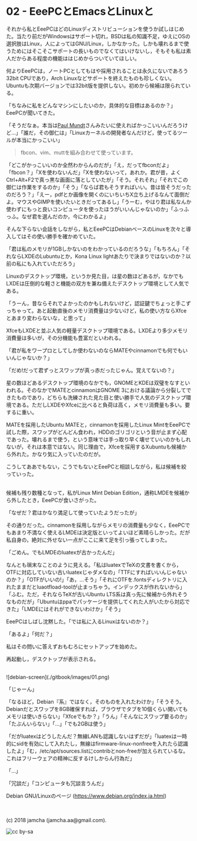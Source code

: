 

# 02 - EeePCとEmacsとLinuxと

それから私とEeePCはどのLinuxディストリビューションを使うか試しはじめた。当たり前だがWindowsはサポート切れ，BSDは私の知識不足，ゆえにOSの選択肢はLinux，人によってはGNU/Linux，しかなかった。しかも壊れるまで使うためにはそこそこサポートの長いものでなくてはいけないし，そもそも私は素人だからある程度の機能ははじめからついていてほしい。  

何よりEeePCは，ノートPCとしてもはや採用されることは永久にないであろう32bit CPUであり，Arch Linuxなどサポートを終えたものも珍しくない。Ubuntuも次期バージョンでは32bit版を提供しない。初めから候補は限られている。  

「ちなみに私をどんなマシンにしたいのか，具体的な目標はあるのか？」EeePCが聞いてきた。  

「そうだなぁ。本当は[Paul Mundt](https://jp.linux.com/linux-community/30linuxkerneldevelopers/393718-30linux-paul-mundt)さんみたいに使えればかっこいいんだろうけど…」「誰だ，その御仁は」「Linuxカーネルの開発者なんだけど，使ってるツールが本当にかっこいい」  

> fbcon、vim、muttを組み合わせて使っています。  

「どこがかっこいいのか全然わからんのだが」「え，だってfbconだよ」「fbcon？」「Xを使わないんだ」「Xを使わないって，あれか。君が昔，よくCtrl+Alt+F2で真っ黒な画面に落としていたが」「そう。それそれ」「それでこの御仁は作業をするのか」「そう」「ならば君もそうすればいい。昔は皆そうだったのだろう？」「えー，pdfとか画像を開くのにいちいちX立ち上げるなんて面倒だよ。マウスやGIMPを使いたいときだってあるし」「うーむ，やはり君は私なんか使わずにもっと良いコンピュータを使ったほうがいいんじゃないのか」「ふっふっふ。なぜ君を選んだのか，今にわかるよ」  

そんな下らない会話をしながら，私とEeePCはDebianベースのLinuxを次々と導入してはその使い勝手を確かめていた。  

「君は私のメモリが1GBしかないのをわかっているのだろうな」「もちろん」「それならLXDEのLubuntuとか，Kona Linux lightあたりで決まりではないのか？以前の私にも入れていただろう」  

Linuxのデスクトップ環境，というか見た目，は星の数ほどあるが，なかでもLXDEは圧倒的な軽さと機能の双方を兼ね備えたデスクトップ環境として人気である。  

「うーん，昔ならそれでよかったのかもしれないけど，認証鍵でちょっと手こずっちゃって。あと起動直後のメモリ消費量は少ないけど，私の使い方ならXfceとあまり変わらないな，と思って」  

XfceもLXDEと並ぶ人気の軽量デスクトップ環境である。LXDEより多少メモリ消費量は多いが，その分機能も豊富だといわれる。  

「君が私をワープロとしてしか使わないのならMATEやcinnamonでも何でもいいんじゃないか？」  

「だめ!だって君ずっとスワップが真っ赤だったじゃん。覚えてないの？」  

星の数ほどあるデスクトップ環境のなかでも，GNOMEとKDEは双璧をなすといわれる。そのなかでMATEとcinnamonはGNOME 3における議論から分裂してできたものであり，どちらも洗練された見た目と使い勝手で人気のデスクトップ環境である。ただしLXDEやXfceに比べると負荷は高く，メモリ消費量も多い。要するに重い。  

MATEを採用したUbuntu MATEと，cinnamonを採用したLinux MintをEeePCで試した際，スワップがどんどん食われ，HDDのゴリゴリという音が止まず心配であった。壊れるまで使う，という意味では手っ取り早く壊せていいのかもしれないが，それは本意ではない。同じ理由で，Xfceを採用するXubuntuも候補から外れた。かなり気に入っていたのだが。  

こうしてああでもない，こうでもないとEeePCと相談しながら，私は候補を絞っていった。  

<br>  
候補も残り数種となって，私がLinux Mint Debian Edition，通称LMDEを候補から外したとき，EeePCが食いさがった。  

「なぜだ？君はかなり満足して使っていたようだったが」  

その通りだった。cinnamonを採用しながらメモリの消費量も少なく，EeePCでもあまり不満なく使えるLMDEは決定版といってよいほど素晴らしかった。だが私自身の，絶対に外せない一点がここに来て足を引っ張ってしまった。  

「ごめん。でもLMDEのluatexが古かったんだ」  

なんとも瑣末なことのように見える。「私はluatexでTeXの文書を書くから，OTFに対応していない古いluatexじゃダメなの」「TTFにすればいいんじゃないのか？」「OTFがいいの!」「あ，…そう」「それにOTFを.fontsディレクトリに入れたままだとluaotfload-toolが止まっちゃう。インデックスが作れないから」「ふむ。ただ，それならTeXが古いUbuntu LTS系は真っ先に候補から外れそうなものだが」「Ubuntuはppaでパッケージを提供してくれた人がいたから対応できた」「LMDEにはそれができないわけか」「そう」  

EeePCはしばし沈黙した。「では私に入るLinuxはないのか？」  

「あるよ」「何だ？」  

私はその問いに答えずおもむろにセットアップを始めた。  

再起動し，デスクトップが表示される。  

<br>  
![debian-screen](./gitbook/images/01.png)  

「じゃーん」  

「なるほど，Debian『系』ではなく，そのものを入れたわけか」「そうそう。Debianだとスワップを8GB確保すれば，ブラウザでタブを10個くらい開いてもメモリは使いきらない」「Xfceでもか？」「うん」「そんなにスワップ要るのか」「たぶんいらない」「…」「でも2GBは使う」  

「だがluatexはどうしたんだ？無線LANも認識しないはずだが」「luatexは一時的にsidを有効にして入れたし，無線はfirmware-linux-nonfreeを入れたら認識したよ」「む，/etc/apt/sources.listにcontribとnon-freeが加えられているな。これはフリーウェアの精神に反するけしからん行為だ」  

「…」  

「冗談だ」「コンピュータも冗談言うんだ」  

Debian GNU/Linuxのページ (<https://www.debian.org/index.ja.html>)  

<br>  
<br>  
(c) 2018 jamcha (jamcha.aa@gmail.com).  

![cc by-sa](http://i.creativecommons.org/l/by-sa/4.0/88x31.png)  

